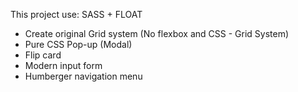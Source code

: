 This project use:
SASS + FLOAT

- Create original Grid system (No flexbox and CSS - Grid System)
- Pure CSS Pop-up (Modal)
- Flip card
- Modern input form
- Humberger navigation menu

